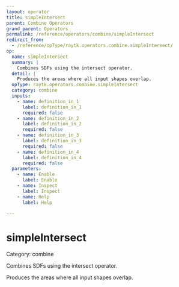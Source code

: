 ```yaml
---
layout: operator
title: simpleIntersect
parent: Combine Operators
grand_parent: Operators
permalink: /reference/operators/combine/simpleIntersect
redirect_from:
  - /reference/opType/raytk.operators.combine.simpleIntersect/
op:
  name: simpleIntersect
  summary: |
    Combines SDFs using the intersect operator.
  detail: |
    Produces the areas where all input shapes overlap.
  opType: raytk.operators.combine.simpleIntersect
  category: combine
  inputs:
    - name: definition_in_1
      label: definition_in_1
      required: false
    - name: definition_in_2
      label: definition_in_2
      required: false
    - name: definition_in_3
      label: definition_in_3
      required: false
    - name: definition_in_4
      label: definition_in_4
      required: false
  parameters:
    - name: Enable
      label: Enable
    - name: Inspect
      label: Inspect
    - name: Help
      label: Help

---
```


# simpleIntersect

Category: combine



Combines SDFs using the intersect operator.

Produces the areas where all input shapes overlap.